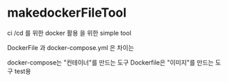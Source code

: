 # makedockerFileTool
ci /cd 를 위한 docker 활용 을 위한 simple tool 

DockerFile 과 
docker-compose.yml 은 차이는 

 docker-compose는 "컨테이너"를 만드는 도구
 Dockerfile은 "이미지"를 만드는 도구 
 test용 
